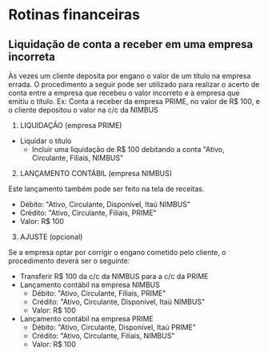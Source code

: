 # Rotinas financeiras

## Liquidação de conta a receber em uma empresa incorreta

Às vezes um cliente deposita por engano o valor de um título na empresa errada.
O procedimento a seguir pode ser utilizado para realizar o acerto de conta entre a empresa que recebeu o valor incorreto e a empresa que emitiu o título.
Ex: Conta a receber da empresa PRIME, no valor de R$ 100, e o cliente depositou o valor na c/c da NIMBUS

1) LIQUIDAÇÃO (empresa PRIME)

* Liquidar o título
	* Incluir uma liquidação de R$ 100 debitando a conta "Ativo, Circulante, Filiais, NIMBUS"

2) LANÇAMENTO CONTÁBIL (empresa NIMBUS)

Este lançamento também pode ser feito na tela de receitas.

* Débito: "Ativo, Circulante, Disponível, Itaú NIMBUS"
* Crédito: "Ativo, Circulante, Filiais, PRIME"
* Valor: R$ 100

3) AJUSTE (opcional)

Se a empresa optar por corrigir o engano cometido pelo cliente, o procedimento deverá ser o seguinte:

* Transferir R$ 100 da c/c da NIMBUS para a c/c da PRIME
* Lançamento contábil na empresa NIMBUS
	* Débito: "Ativo, Circulante, Filiais, PRIME"
	* Crédito: "Ativo, Circulante, Disponível, Itaú NIMBUS"
	* Valor: R$ 100
* Lançamento contábil na empresa PRIME
	* Débito: "Ativo, Circulante, Disponível, Itaú PRIME"
	* Crédito: "Ativo, Circulante, Filiais, NIMBUS"
	* Valor: R$ 100

